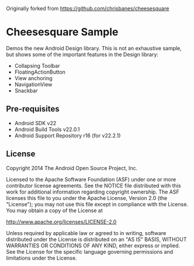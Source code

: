 Originally forked from https://github.com/chrisbanes/cheesesquare

Cheesesquare Sample
===================================

Demos the new Android Design library. This is not an exhaustive sample, but shows
some of the important features in the Design library:

- Collapsing Toolbar
- FloatingActionButton
- View anchoring
- NavigationView
- Snackbar

Pre-requisites
--------------

- Android SDK v22
- Android Build Tools v22.0.1
- Android Support Repository r16 (for v22.2.1)

License
-------

Copyright 2014 The Android Open Source Project, Inc.

Licensed to the Apache Software Foundation (ASF) under one or more contributor
license agreements.  See the NOTICE file distributed with this work for
additional information regarding copyright ownership.  The ASF licenses this
file to you under the Apache License, Version 2.0 (the "License"); you may not
use this file except in compliance with the License.  You may obtain a copy of
the License at

http://www.apache.org/licenses/LICENSE-2.0

Unless required by applicable law or agreed to in writing, software
distributed under the License is distributed on an "AS IS" BASIS, WITHOUT
WARRANTIES OR CONDITIONS OF ANY KIND, either express or implied.  See the
License for the specific language governing permissions and limitations under
the License.
